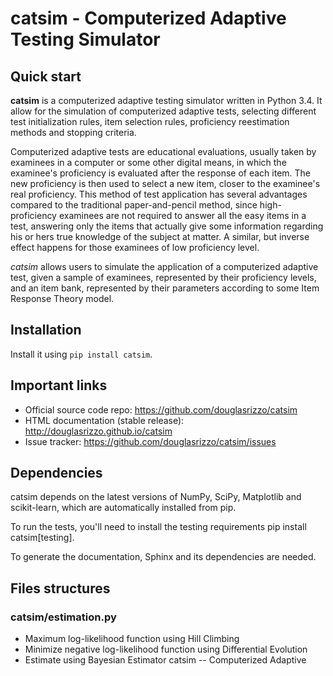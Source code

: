 # catsim - Computerized Adaptive Testing Simulator

## Quick start

**catsim** is a computerized adaptive testing simulator written in Python 3.4. It allow for the simulation of computerized adaptive tests, selecting different test initialization rules, item selection rules, proficiency reestimation methods and stopping criteria.

Computerized adaptive tests are educational evaluations, usually taken by examinees in a computer or some other digital means, in which the examinee's proficiency is evaluated after the response of each item. The new proficiency is then used to select a new item, closer to the examinee's real proficiency. This method of test application has several advantages compared to the traditional paper-and-pencil method, since high-proficiency examinees are not required to answer all the easy items in a test, answering only the items that actually give some information regarding his or hers true knowledge of the subject at matter. A similar, but inverse effect happens for those examinees of low proficiency level.

*catsim* allows users to simulate the application of a computerized adaptive test, given a sample of examinees, represented by their proficiency levels, and an item bank, represented by their parameters according to some Item Response Theory model.

## Installation

Install it using `pip install catsim`.

## Important links

- Official source code repo: <https://github.com/douglasrizzo/catsim>
- HTML documentation (stable release):
    <http://douglasrizzo.github.io/catsim>
- Issue tracker: <https://github.com/douglasrizzo/catsim/issues>

## Dependencies

catsim depends on the latest versions of NumPy, SciPy, Matplotlib and
scikit-learn, which are automatically installed from pip.

To run the tests, you'll need to install the testing requirements
pip install catsim[testing].

To generate the documentation, Sphinx and its dependencies are needed.

## Files structures

### catsim/estimation.py

- Maximum log-likelihood function using Hill Climbing
- Minimize negative log-likelihood function using Differential Evolution
- Estimate using Bayesian Estimator catsim -- Computerized Adaptive
